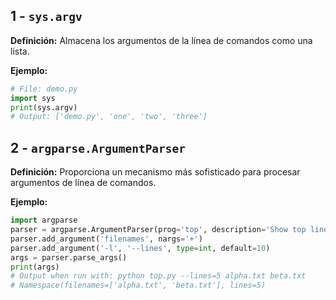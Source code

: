 ## 1 - `sys.argv`

**Definición:** Almacena los argumentos de la línea de comandos como una lista.

**Ejemplo:**

```python
# File: demo.py
import sys
print(sys.argv)
# Output: ['demo.py', 'one', 'two', 'three']
```

## 2 - `argparse.ArgumentParser`

**Definición:** Proporciona un mecanismo más sofisticado para procesar argumentos de línea de comandos.

**Ejemplo:**

```python
import argparse
parser = argparse.ArgumentParser(prog='top', description='Show top lines from each file')
parser.add_argument('filenames', nargs='+')
parser.add_argument('-l', '--lines', type=int, default=10)
args = parser.parse_args()
print(args)
# Output when run with: python top.py --lines=5 alpha.txt beta.txt
# Namespace(filenames=['alpha.txt', 'beta.txt'], lines=5)
```
